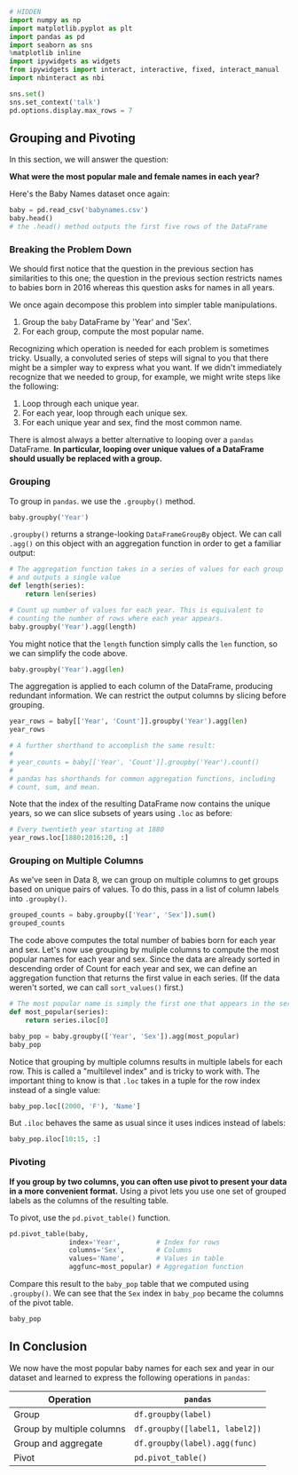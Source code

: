 

```python
# HIDDEN
import numpy as np
import matplotlib.pyplot as plt
import pandas as pd
import seaborn as sns
%matplotlib inline
import ipywidgets as widgets
from ipywidgets import interact, interactive, fixed, interact_manual
import nbinteract as nbi

sns.set()
sns.set_context('talk')
pd.options.display.max_rows = 7
```

## Grouping and Pivoting

In this section, we will answer the question:

**What were the most popular male and female names in each year?**

Here's the Baby Names dataset once again:


```python
baby = pd.read_csv('babynames.csv')
baby.head()
# the .head() method outputs the first five rows of the DataFrame
```

### Breaking the Problem Down

We should first notice that the question in the previous section has similarities to this one; the question in the previous section restricts names to babies born in 2016 whereas this question asks for names in all years.

We once again decompose this problem into simpler table manipulations.

1. Group the `baby` DataFrame by 'Year' and 'Sex'.
2. For each group, compute the most popular name.

Recognizing which operation is needed for each problem is sometimes tricky. Usually, a convoluted series of steps will signal to you that there might be a simpler way to express what you want. If we didn't immediately recognize that we needed to group, for example, we might write steps like the following:

1. Loop through each unique year.
2. For each year, loop through each unique sex.
3. For each unique year and sex, find the most common name.

There is almost always a better alternative to looping over a `pandas` DataFrame. **In particular, looping over unique values of a DataFrame should usually be replaced with a group.**

### Grouping

To group in `pandas`. we use the `.groupby()` method.


```python
baby.groupby('Year')
```

`.groupby()` returns a strange-looking `DataFrameGroupBy` object. We can call `.agg()` on this object with an aggregation function in order to get a familiar output:


```python
# The aggregation function takes in a series of values for each group
# and outputs a single value
def length(series):
    return len(series)

# Count up number of values for each year. This is equivalent to
# counting the number of rows where each year appears.
baby.groupby('Year').agg(length)
```

You might notice that the `length` function simply calls the `len` function, so we can simplify the code above.


```python
baby.groupby('Year').agg(len)
```

The aggregation is applied to each column of the DataFrame, producing redundant information. We can restrict the output columns by slicing before grouping.


```python
year_rows = baby[['Year', 'Count']].groupby('Year').agg(len)
year_rows

# A further shorthand to accomplish the same result:
#
# year_counts = baby[['Year', 'Count']].groupby('Year').count()
#
# pandas has shorthands for common aggregation functions, including
# count, sum, and mean.
```

Note that the index of the resulting DataFrame now contains the unique years, so we can slice subsets of years using `.loc` as before:


```python
# Every twentieth year starting at 1880
year_rows.loc[1880:2016:20, :]
```

### Grouping on Multiple Columns

As we've seen in Data 8, we can group on multiple columns to get groups based on unique pairs of values. To do this, pass in a list of column labels into `.groupby()`.


```python
grouped_counts = baby.groupby(['Year', 'Sex']).sum()
grouped_counts
```

The code above computes the total number of babies born for each year and sex. Let's now use grouping by muliple columns to compute the most popular names for each year and sex. Since the data are already sorted in descending order of Count for each year and sex, we can define an aggregation function that returns the first value in each series. (If the data weren't sorted, we can call `sort_values()` first.)


```python
# The most popular name is simply the first one that appears in the series
def most_popular(series):
    return series.iloc[0]

baby_pop = baby.groupby(['Year', 'Sex']).agg(most_popular)
baby_pop
```

Notice that grouping by multiple columns results in multiple labels for each row. This is called a "multilevel index" and is tricky to work with. The important thing to know is that `.loc` takes in a tuple for the row index instead of a single value:


```python
baby_pop.loc[(2000, 'F'), 'Name']
```

But `.iloc` behaves the same as usual since it uses indices instead of labels:


```python
baby_pop.iloc[10:15, :]
```

### Pivoting

**If you group by two columns, you can often use pivot to present your data in a more convenient format.** Using a pivot lets you use one set of grouped labels as the columns of the resulting table.

To pivot, use the `pd.pivot_table()` function.


```python
pd.pivot_table(baby,
               index='Year',         # Index for rows
               columns='Sex',        # Columns
               values='Name',        # Values in table
               aggfunc=most_popular) # Aggregation function
```

Compare this result to the `baby_pop` table that we computed using `.groupby()`. We can see that the `Sex` index in `baby_pop` became the columns of the pivot table.


```python
baby_pop
```

## In Conclusion

We now have the most popular baby names for each sex and year in our dataset and learned to express the following operations in `pandas`:

| Operation | `pandas` |
| --------- | -------  |
| Group | `df.groupby(label)` |
| Group by multiple columns | `df.groupby([label1, label2])` |
| Group and aggregate | `df.groupby(label).agg(func)` |
| Pivot | `pd.pivot_table()` |
